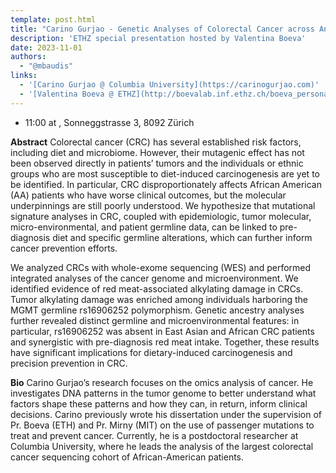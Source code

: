 ```yaml
---
template: post.html
title: "Carino Gurjao - Genetic Analyses of Colorectal Cancer across Ancestries and Mutagenic Exposures"
description: 'ETHZ special presentation hosted by Valentina Boeva'
date: 2023-11-01
authors:
  - "@mbaudis"
links:
  - '[Carino Gurjao @ Columbia University](https://carinogurjao.com)'
  - '[Valentina Boeva @ ETHZ](http://boevalab.inf.ethz.ch/boeva_personal.html)'
---
```


* 11:00 at , Sonneggstrasse 3, 8092 Zürich

**Abstract** Colorectal cancer (CRC) has several established risk factors, including diet and microbiome. However, their mutagenic effect has not been observed directly in patients’ tumors and the individuals or ethnic groups who are most susceptible to diet-induced carcinogenesis are yet to be identified. In particular, CRC disproportionately affects African American (AA) patients who have worse clinical outcomes, but the molecular underpinnings are still poorly understood. We hypothesize that mutational signature analyses in CRC, coupled with epidemiologic, tumor molecular, micro-environmental, and patient germline data, can be linked to pre-diagnosis diet and specific germline alterations, which can further inform cancer prevention efforts.<!--more-->
 
We analyzed CRCs with whole-exome sequencing (WES) and performed integrated analyses of the cancer genome and microenvironment. We identified evidence of red meat-associated alkylating damage in CRCs. Tumor alkylating damage was enriched among individuals harboring the MGMT germline rs16906252 polymorphism. Genetic ancestry analyses further revealed distinct germline and microenvironmental features: in particular, rs16906252 was absent in East Asian and African CRC patients and synergistic with pre-diagnosis red meat intake. Together, these results have significant implications for dietary-induced carcinogenesis and precision prevention in CRC.
 
**Bio** Carino Gurjao’s research focuses on the omics analysis of cancer. He investigates DNA patterns in the tumor genome to better understand what factors shape these patterns and how they can, in return, inform clinical decisions. Carino previously wrote his dissertation under the supervision of Pr. Boeva (ETH) and Pr. Mirny (MIT) on the use of passenger mutations to treat and prevent cancer. Currently, he is a postdoctoral researcher at Columbia University, where he leads the analysis of the largest colorectal cancer sequencing cohort of African-American patients.